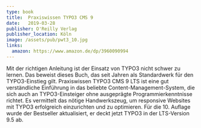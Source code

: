 ```yaml
---
type: book
title:  Praxiswissen TYPO3 CMS 9
date:   2019-03-28
publisher: O'Reilly Verlag
publisher_location: Köln
image: /assets/pub/pwt3_10.jpg
links:
  amazon: https://www.amazon.de/dp/3960090994
---
```


Mit der richtigen Anleitung ist der Einsatz von TYPO3 nicht schwer zu lernen. Das beweist dieses Buch, das seit Jahren als Standardwerk für den TYPO3-Einstieg gilt. Praxiswissen TYPO3 CMS 9 LTS ist eine gut verständliche Einführung in das beliebte Content-Management-System, die sich auch an TYPO3-Einsteiger ohne ausgeprägte Programmierkenntnisse richtet. Es vermittelt das nötige Handwerkszeug, um responsive Websites mit TYPO3 erfolgreich einzurichten und zu optimieren. Für die 10. Auflage wurde der Bestseller aktualisiert, er deckt jetzt TYPO3 in der LTS-Version 9.5 ab.